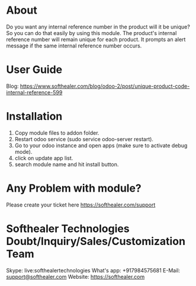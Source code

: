 About
============
Do you want any internal reference number in the product will it be unique? So you can do that easily by using this module. The product's internal reference number will remain unique for each product. It prompts an alert message if the same internal reference number occurs.

User Guide
============
Blog: https://www.softhealer.com/blog/odoo-2/post/unique-product-code-internal-reference-599

Installation
============
1) Copy module files to addon folder.
2) Restart odoo service (sudo service odoo-server restart).
3) Go to your odoo instance and open apps (make sure to activate debug mode).
4) click on update app list.
5) search module name and hit install button.

Any Problem with module?
=====================================
Please create your ticket here https://softhealer.com/support

Softhealer Technologies Doubt/Inquiry/Sales/Customization Team
=====================================
Skype: live:softhealertechnologies
What's app: +917984575681
E-Mail: support@softhealer.com
Website: https://softhealer.com
